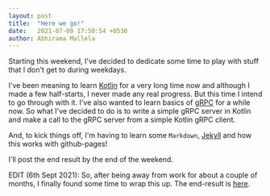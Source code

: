 ```yaml
---
layout: post
title:  "Here we go!"
date:   2021-07-09 17:50:54 +0530
author: Abhirama Mallela
---
```

Starting this weekend, I've decided to dedicate some time to play with stuff that I don't get to during weekdays.

I've been meaning to learn [Kotlin][kotlin] for a very long time now and although I made a few half-starts, I never made any real progress. But this time I intend to go through with it. I've also wanted to learn basics of [gRPC][grpc] for a while now. So what I've decided to do is to write a simple gRPC server in Kotlin and make a call to the gRPC server from a simple Kotlin gRPC client.

And, to kick things off, I'm having to learn some `Markdown`, [Jekyll][jekyll-gh] and how this works with github-pages!

I'll post the end result by the end of the weekend. 

EDIT (6th Sept 2021): So, after being away from work for about a couple of months, I finally found some time to wrap this up. The end-result is [here][grpc-kotlin-helloworld].


[kotlin]:                 https://kotlinlang.org
[grpc]:                   https://grpc.io/
[jekyll-gh]:              https://github.com/jekyll/jekyll
[grpc-kotlin-helloworld]: https://github.com/kauphylover/grpc-kotlin-helloworld